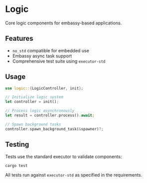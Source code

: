 # Logic

Core logic components for embassy-based applications.

## Features

- `no_std` compatible for embedded use
- Embassy async task support
- Comprehensive test suite using `executor-std`

## Usage

```rust
use logic::{LogicController, init};

// Initialize logic system
let controller = init();

// Process logic asynchronously  
let result = controller.process().await;

// Spawn background tasks
controller.spawn_background_task(&spawner)?;
```

## Testing

Tests use the standard executor to validate components:

```bash
cargo test
```

All tests run against `executor-std` as specified in the requirements.